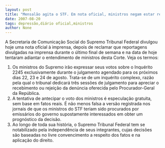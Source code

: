 ```yaml
---
layout: post
title: "Mensalão agita o STF. Em nota oficial, ministros negam estar recebendo pressão palaciana"
date: 2007-08-20
tags: depressão,diário oficial,ministros
author: None
---
```

A Secretaria de Comunica&ccedil;&atilde;o Social do Supremo Tribunal Federal divulgou hoje uma nota of&iacute;cial &agrave; imprensa, depois de reclamar que reportagens divulgadas na imprensa durante o &uacute;ltimo final de semana e na data de hoje tentaram adiantar o entendimento de ministros desta Corte. Veja os termos:
1. Os ministros do Supremo ir&atilde;o expressar seus votos sobre o Inqu&eacute;rito 2245 exclusivamente durante o julgamento agendado para os pr&oacute;ximos dias 22, 23 e 24 de agosto. Trata-se de um inqu&eacute;rito complexo, raz&atilde;o pela qual o tribunal dedicar&aacute; tr&ecirc;s sess&otilde;es de julgamento para apreciar o recebimento ou rejei&ccedil;&atilde;o da den&uacute;ncia oferecida pelo Procurador-Geral da Rep&uacute;blica.
2. A tentativa de antecipar o voto dos ministros &eacute; especula&ccedil;&atilde;o gratuita, sem base em fatos reais. &Eacute; n&atilde;o menos falsa a vers&atilde;o registrada nos jornais de que os ministros do STF teriam sido procurados por emiss&aacute;rios do governo supostamente interessados em obter um progn&oacute;stico da decis&atilde;o.
3. Ao longo de toda sua hist&oacute;ria, o Supremo Tribunal Federal tem se notabilizado pela independ&ecirc;ncia de seus integrantes, cujas decis&otilde;es s&atilde;o baseadas no livre convencimento a respeito dos fatos e na aplica&ccedil;&atilde;o do direito. 